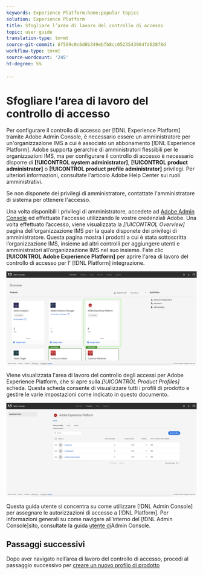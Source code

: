 ```yaml
---
keywords: Experience Platform;home;popular topics
solution: Experience Platform
title: Sfogliare l’area di lavoro del controllo di accesso
topic: user guide
translation-type: tm+mt
source-git-commit: 6f599c0c6d8b349ebfb8cc0523543904fd628f8d
workflow-type: tm+mt
source-wordcount: '245'
ht-degree: 5%

---
```



# Sfogliare l’area di lavoro del controllo di accesso

Per configurare il controllo di accesso per [!DNL Experience Platform] tramite Adobe  Admin Console, è necessario essere un amministratore per un&#39;organizzazione IMS a cui è associato un abbonamento [!DNL Experience Platform]. Adobe supporta gerarchie di amministratori flessibili per le organizzazioni IMS, ma per configurare il controllo di accesso è necessario disporre di **[!UICONTROL system administrator]**, **[!UICONTROL product administrator]** o **[!UICONTROL product profile administrator]** privilegi. Per ulteriori informazioni, consultate l&#39;articolo Adobe Help Center sui ruoli [](https://helpx.adobe.com/enterprise/using/admin-roles.html) amministrativi.

Se non disponete dei privilegi di amministratore, contattate l&#39;amministratore di sistema per ottenere l&#39;accesso.

Una volta disponibili i privilegi di amministratore, accedete ad [Adobe  Admin Console](https://adminconsole.adobe.com) ed effettuate l&#39;accesso utilizzando le vostre credenziali Adobe. Una volta effettuato l’accesso, viene visualizzata la *[!UICONTROL Overview]* pagina dell’organizzazione IMS per la quale disponete dei privilegi di amministratore. Questa pagina mostra i prodotti a cui è stata sottoscritta l’organizzazione IMS, insieme ad altri controlli per aggiungere utenti e amministratori all’organizzazione IMS nel suo insieme. Fate clic **[!UICONTROL Adobe Experience Platform]** per aprire l&#39;area di lavoro del controllo di accesso per l&#39; [!DNL Platform] integrazione.

![overview-page](../images/overview-page.png)

Viene visualizzata l&#39;area di lavoro del controllo degli accessi per  Adobe Experience Platform, che si apre sulla *[!UICONTROL Product Profiles]* scheda. Questa scheda consente di visualizzare tutti i profili di prodotto e gestire le varie impostazioni come indicato in questo documento.

![platform-access-control](../images/platform-access-control.png)

Questa guida utente si concentra su come utilizzare [!DNL Admin Console] per assegnare le autorizzazioni di accesso a [!DNL Platform]. Per informazioni generali su come navigare all’interno del [!DNL Admin Console]sito, consultate la guida [utente di](https://helpx.adobe.com/it/enterprise/using/admin-console.html)Admin Console.

## Passaggi successivi

Dopo aver navigato nell’area di lavoro del controllo di accesso, procedi al passaggio successivo per [creare un nuovo profilo di prodotto](create-profile.md)